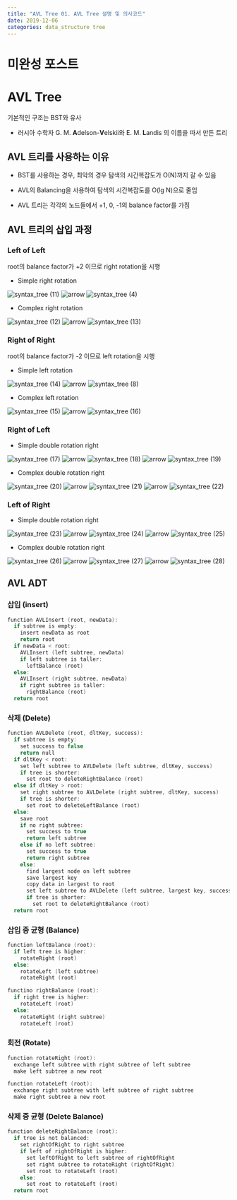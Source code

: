 ```yaml
---
title: "AVL Tree 01. AVL Tree 설명 및 의사코드"
date: 2019-12-06
categories: data_structure tree
---
```


# 미완성 포스트

# AVL Tree

기본적인 구조는 BST와 유사 

* 러시아 수학자 G. M. **A**delson-**V**elskii와 E. M. **L**andis 의 이름을 따서 만든 트리 

## AVL 트리를 사용하는 이유

* BST를 사용하는 경우, 최악의 경우 탐색의 시간복잡도가 O(N)까지 갈 수 있음

* AVL의 Balancing을 사용하여 탐색의 시간복잡도를 O(lg N)으로 줄임

* AVL 트리는 각각의 노드들에서 +1, 0, -1의 balance factor를 가짐

## AVL 트리의 삽입 과정

### Left of Left

root의 balance factor가 +2 이므로 right rotation을 시행

* Simple right rotation

![syntax_tree (11)](https://user-images.githubusercontent.com/26007107/70288917-8781cf80-1816-11ea-8f8d-fd6c7b3de40d.png)
![arrow](https://user-images.githubusercontent.com/26007107/70289542-67eba680-1818-11ea-9b2e-080d5795fc7e.png)
![syntax_tree (4)](https://user-images.githubusercontent.com/26007107/70288686-ba779380-1815-11ea-8de1-5a481a0c6ff4.png)

* Complex right rotation

![syntax_tree (12)](https://user-images.githubusercontent.com/26007107/70288933-98cadc00-1816-11ea-94e9-9000e22c1be5.png)
![arrow](https://user-images.githubusercontent.com/26007107/70289542-67eba680-1818-11ea-9b2e-080d5795fc7e.png)
![syntax_tree (13)](https://user-images.githubusercontent.com/26007107/70288962-a84a2500-1816-11ea-9ce1-ca51cd4527b8.png)

### Right of Right

root의 balance factor가 -2 이므로 left rotation을 시행

* Simple left rotation

![syntax_tree (14)](https://user-images.githubusercontent.com/26007107/70288974-b5671400-1816-11ea-94a4-afd8d7a9da60.png)
![arrow](https://user-images.githubusercontent.com/26007107/70289542-67eba680-1818-11ea-9b2e-080d5795fc7e.png)
![syntax_tree (8)](https://user-images.githubusercontent.com/26007107/70288857-4be70580-1816-11ea-9174-03d9f6b57120.png)

* Complex left rotation

![syntax_tree (15)](https://user-images.githubusercontent.com/26007107/70288996-c44dc680-1816-11ea-960b-8398db13ecfb.png)
![arrow](https://user-images.githubusercontent.com/26007107/70289542-67eba680-1818-11ea-9b2e-080d5795fc7e.png)
![syntax_tree (16)](https://user-images.githubusercontent.com/26007107/70289012-d2034c00-1816-11ea-8fed-83b62b630e13.png)

### Right of Left

* Simple double rotation right

![syntax_tree (17)](https://user-images.githubusercontent.com/26007107/70289104-17277e00-1817-11ea-95d7-a4cb1c6d8145.png)
![arrow](https://user-images.githubusercontent.com/26007107/70289542-67eba680-1818-11ea-9b2e-080d5795fc7e.png)
![syntax_tree (18)](https://user-images.githubusercontent.com/26007107/70289119-20184f80-1817-11ea-8140-47145978530e.png)
![arrow](https://user-images.githubusercontent.com/26007107/70289542-67eba680-1818-11ea-9b2e-080d5795fc7e.png)
![syntax_tree (19)](https://user-images.githubusercontent.com/26007107/70289126-27d7f400-1817-11ea-9db5-fac84639f577.png)

* Complex double rotation right

![syntax_tree (20)](https://user-images.githubusercontent.com/26007107/70289247-89985e00-1817-11ea-8b80-17cc8066e9eb.png)
![arrow](https://user-images.githubusercontent.com/26007107/70289542-67eba680-1818-11ea-9b2e-080d5795fc7e.png)
![syntax_tree (21)](https://user-images.githubusercontent.com/26007107/70289278-9ddc5b00-1817-11ea-81dd-63fc72fc9d20.png)
![arrow](https://user-images.githubusercontent.com/26007107/70289542-67eba680-1818-11ea-9b2e-080d5795fc7e.png)
![syntax_tree (22)](https://user-images.githubusercontent.com/26007107/70289306-b2205800-1817-11ea-857b-515b261f77d5.png)

### Left of Right

* Simple double rotation right

![syntax_tree (23)](https://user-images.githubusercontent.com/26007107/70289652-c0bb3f00-1818-11ea-80f6-7f06221283e5.png)
![arrow](https://user-images.githubusercontent.com/26007107/70289542-67eba680-1818-11ea-9b2e-080d5795fc7e.png)
![syntax_tree (24)](https://user-images.githubusercontent.com/26007107/70289670-cf095b00-1818-11ea-9405-f7203d4df3bf.png)
![arrow](https://user-images.githubusercontent.com/26007107/70289542-67eba680-1818-11ea-9b2e-080d5795fc7e.png)
![syntax_tree (25)](https://user-images.githubusercontent.com/26007107/70289671-d03a8800-1818-11ea-8b7f-0de262bf8282.png)

* Complex double rotation right

![syntax_tree (26)](https://user-images.githubusercontent.com/26007107/70289704-f3fdce00-1818-11ea-9652-08c9e46ec7b1.png)
![arrow](https://user-images.githubusercontent.com/26007107/70289542-67eba680-1818-11ea-9b2e-080d5795fc7e.png)
![syntax_tree (27)](https://user-images.githubusercontent.com/26007107/70289707-f52efb00-1818-11ea-8d18-9cf17bbfbb2a.png)
![arrow](https://user-images.githubusercontent.com/26007107/70289542-67eba680-1818-11ea-9b2e-080d5795fc7e.png)
![syntax_tree (28)](https://user-images.githubusercontent.com/26007107/70289708-f5c79180-1818-11ea-92a1-776d1680434f.png)

## AVL ADT

### 삽입 (insert)

```c
function AVLInsert (root, newData):
  if subtree is empty:
    insert newData as root
    return root
  if newData < root:
    AVLInsert (left subtree, newData)
    if left subtree is taller:
      leftBalance (root)
  else:
    AVLInsert (right subtree, newData)
    if right subtree is taller:
      rightBalance (root)
  return root
```

### 삭제 (Delete)

```c
function AVLDelete (root, dltKey, success):
  if subtree is empty:
    set success to false
    return null
  if dltKey < root:
    set left subtree to AVLDelete (left subtree, dltKey, success)
    if tree is shorter:
      set root to deleteRightBalance (root)
  else if dltKey > root:
    set right subtree to AVLDelete (right subtree, dltKey, success)
    if tree is shorter:
      set root to deleteLeftBalance (root)
  else:
    save root
    if no right subtree:
      set success to true
      return left subtree
    else if no left subtree:
      set success to true
      return right subtree
    else:
      find largest node on left subtree
      save largest key
      copy data in largest to root
      set left subtree to AVLDelete (left subtree, largest key, success)
      if tree is shorter:
        set root to deleteRightBalance (root)
  return root
```

### 삽입 중 균형 (Balance)

```c
function leftBalance (root):
  if left tree is higher:
    rotateRight (root)
  else:
    rotateLeft (left subtree)
    rotateRight (root)
```

```c
functino rightBalance (root):
  if right tree is higher:
    rotateLeft (root)
  else:
    rotateRight (right subtree)
    rotateLeft (root)
```

### 회전 (Rotate)

```c
function rotateRight (root):
  exchange left subtree with right subtree of left subtree
  make left subtree a new root
```

```c
function rotateLeft (root):
  exchange right subtree with left subtree of right subtree
  make right subtree a new root
```

### 삭제 중 균형 (Delete Balance)

```c
function deleteRightBalance (root):
  if tree is not balanced:
    set rightOfRight to right subtree
    if left of rightOfRight is higher:
      set leftOfRight to left subtree of rightOfRight
      set right subtree to rotateRight (rightOfRight)
      set root to rotateLeft (root)
    else:
      set root to rotateLeft (root)
  return root
```
